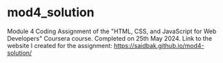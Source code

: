 # mod4_solution
Module 4 Coding Assignment of the "HTML, CSS, and JavaScript for Web Developers" Coursera course. Completed on 25th May 2024. Link to the website I created for the assignment: https://saidbak.github.io/mod4-solution/

